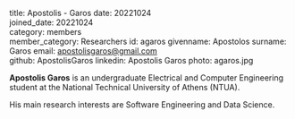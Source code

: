 title: Apostolis - Garos 
date: 20221024  
joined_date: 20221024  
category: members  
member_category: 
Researchers  id: agaros 
givenname: Apostolos 
surname: Garos 
email: apostolisgaros@gmail.com  
github: ApostolisGaros 
linkedin: Apostolis Garos 
photo: agaros.jpg 

**Apostolis Garos** is an undergraduate Electrical and Computer Engineering student at the National Technical University of Athens (NTUA). 

His main research interests are Software Engineering and Data Science.





